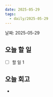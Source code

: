 ```yaml
---
date: 2025-05-29
tags:
  - daily/2025-05-29
---
```


날짜: 2025-05-29
## 오늘 할 일
- [ ] 할 일 1

## 오늘 회고
- 